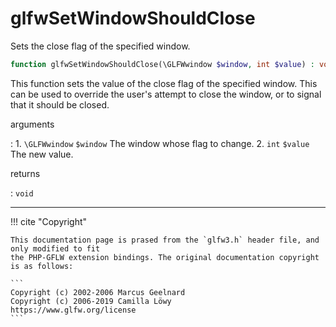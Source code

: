 # glfwSetWindowShouldClose
Sets the close flag of the specified window.

```php
function glfwSetWindowShouldClose(\GLFWwindow $window, int $value) : void
```

This function sets the value of the close flag of the specified window.
This can be used to override the user's attempt to close the window, or
to signal that it should be closed.

arguments

:    1. `\GLFWwindow` `$window` The window whose flag to change.
    2. `int` `$value` The new value.

returns

:    `void` 

---
     

!!! cite "Copyright"

    This documentation page is prased from the `glfw3.h` header file, and only modified to fit 
    the PHP-GFLW extension bindings. The original documentation copyright is as follows:

    ```
    Copyright (c) 2002-2006 Marcus Geelnard
    Copyright (c) 2006-2019 Camilla Löwy
    https://www.glfw.org/license
    ```